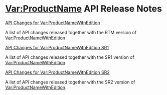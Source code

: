 <Var:ProductName> API Release Notes
=============

[API Changes for <Var:ProductNameWithEdition>](tradosstudio2022.md)

A list of API changes released together with the RTM version of <Var:ProductNameWithEdition>

[API Changes for <Var:ProductNameWithEdition> SR1](tradosstudio2022sr1.md)

A list of API changes released together with the SR1 version of <Var:ProductNameWithEdition>.

[API Changes for <Var:ProductNameWithEdition> SR2](tradosstudio2022sr2.md)

A list of API changes released together with the SR2 version of <Var:ProductNameWithEdition>.

